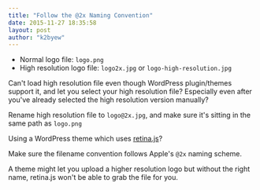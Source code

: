```yaml
---
title: "Follow the @2x Naming Convention"
date: 2015-11-27 18:35:58
layout: post
author: "k2byew"
---
```

- Normal logo file: `logo.png`
- High resolution logo file: `logo2x.jpg` or `logo-high-resolution.jpg`

Can't load high resolution file even though WordPress plugin/themes support it, and let you select your high resolution file? Especially even after you've already selected the high resolution version manually?

Rename high resolution file to `logo@2x.jpg`, and make sure it's sitting in the same path as `logo.png`

Using a WordPress theme which uses [retina.js](http://imulus.github.io/retinajs/)?

Make sure the filename convention follows Apple's `@2x` naming scheme.

A theme might let you upload a higher resolution logo but without the right name, retina.js won't be able to grab the file for you.
